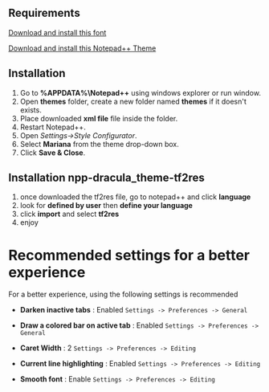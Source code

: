 ## Requirements

[Download and install this font](https://github.com/tonsky/FiraCode)

[Download and install this Notepad++ Theme](https://raw.githubusercontent.com/Codextor/npp-mariana-theme/master/Mariana.xml)

## Installation

1. Go to **%APPDATA%\Notepad++** using windows explorer or run window.
2. Open **themes** folder, create a new folder named **themes** if it doesn't exists.
3. Place downloaded **xml file** file inside the folder.
4. Restart Notepad++.
5. Open *Settings->Style Configurator*.
6. Select **Mariana** from the theme drop-down box.
7. Click **Save & Close**.

## Installation npp-dracula_theme-tf2res

1. once downloaded the tf2res file, go to notepad++ and click **language**
2. look for **defined by user** then **define your language**
3. click **import** and select **tf2res**
4. enjoy

# Recommended settings for a better experience

For a better experience, using the following settings is recommended

- **Darken inactive tabs** : Enabled
`Settings -> Preferences -> General`

- **Draw a colored bar on active tab** : Enabled
`Settings -> Preferences -> General`

- **Caret Width** : 2
`Settings -> Preferences -> Editing`

- **Current line highlighting** : Enabled
`Settings -> Preferences -> Editing`

- **Smooth font** : Enable
`Settings -> Preferences -> Editing`
